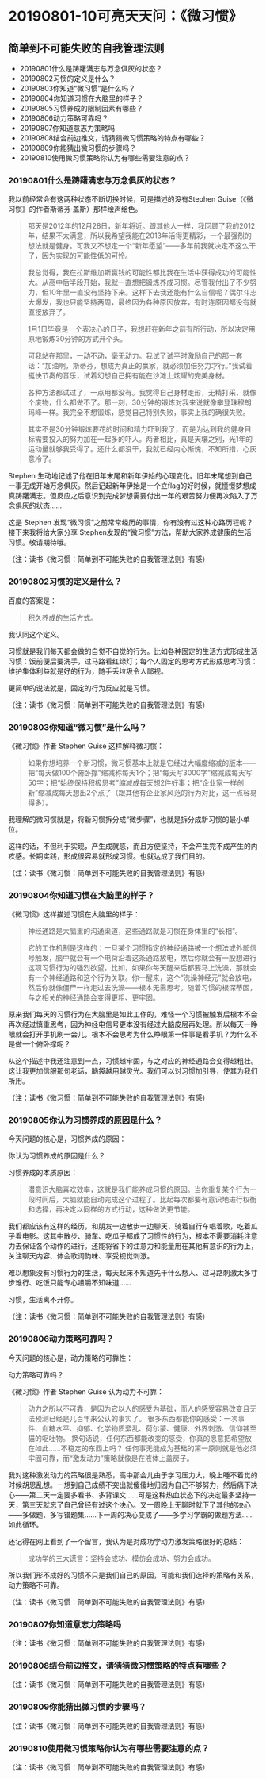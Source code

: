# 20190801-10可亮天天问：《微习惯》
## 简单到不可能失败的自我管理法则

- 20190801什么是踌躇满志与万念俱灰的状态？
- 20190802习惯的定义是什么？
- 20190803你知道“微习惯”是什么吗？
- 20190804你知道习惯在大脑里的样子？
- 20190805习惯养成的限制因素有哪些？
- 20190806动力策略可靠吗？
- 20190807你知道意志力策略吗
- 20190808结合前边推文，请猜猜微习惯策略的特点有哪些？
- 20190809你能猜出微习惯的步骤吗？
- 20190810使用微习惯策略你认为有哪些需要注意的点？

### 20190801什么是踌躇满志与万念俱灰的状态？

我以前经常会有这两种状态不断切换时候，可是描述的没有Stephen Guise（《微习惯》的作者斯蒂芬·盖斯）那样绘声绘色。

> 那天是2012年的12月28日，新年将近。跟其他人一样，我回顾了我的2012年，结果不太满意，所以我希望我能在2013年活得更精彩，一个最强烈的想法就是健身。可我又不想定一个“新年愿望”——多年前我就决定不这么干了，因为实现的可能性低的可怜。
> 
> 我总觉得，我在拉斯维加斯赢钱的可能性都比我在生活中获得成功的可能性大。从高中后半段开始，我就一直想把锻炼养成习惯。尽管我付出了不少努力，但10年里一直没有坚持下来。这样下去我还能有什么自信呢？偶尔斗志大爆发，我也只能坚持两周，最终因为各种原因放弃，有时连原因都没有就直接放弃了。
> 
> 1月1日毕竟是一个表决心的日子，我想赶在新年之前有所行动，所以决定用原地锻炼30分钟的方式开个头。
> 
> 可我站在那里，一动不动，毫无动力。我试了试平时激励自己的那一套话：“加油啊，斯蒂芬，想成为真正的赢家，就必须加倍努力才行。”我试着挺快节奏的音乐，试着幻想自己拥有能在沙滩上炫耀的完美身材。
> 
> 各种方法都试过了，一点用都没有。我觉得自己身材走形，无精打采，就像个废物，什么都做不了。那一刻，30分钟的锻炼对我来说就像攀登珠穆朗玛峰一样。我完全不想锻炼，感觉自己特别失败，事实上我的确很失败。
> 
> 其实不是30分钟锻炼要花的时间和精力吓到我了，而是为达到我的健身目标需要投入的努力加在一起多的吓人。两者相比，真是天壤之别，光1年的运动量就够我受得了。还什么都没干，我就已经内心惭愧，不知所措，心灰意冷了。

Stephen 生动地记述了他在旧年末尾和新年伊始的心理变化。旧年末尾想到自己一事无成开始万念俱灰。然后记起新年伊始是一个立flag的好时候，就憧憬梦想成真踌躇满志。但反应之后意识到完成梦想需要付出一年的艰苦努力便再次陷入了万念俱灰的状态……

这是 Stephen 发现“微习惯”之前常常经历的事情，你有没有过这种心路历程呢？接下来我将给大家分享 Stephen发现的“微习惯”方法，帮助大家养成健康的生活习惯。敬请期待哦。

（注：读书《微习惯：简单到不可能失败的自我管理法则》有感）
### 20190802习惯的定义是什么？

百度的答案是：

> 积久养成的生活方式。

我认同这个定义。

习惯就是我们每天都会做的自觉不自觉的行为。比如各种固定的生活方式形成生活习惯：饭前便后要洗手，过马路看红绿灯；每个人固定的思考方式形成思考习惯：维护集体利益就是好的行为，随手丢垃圾令人鄙视。

更简单的说法就是，固定的行为反应就是习惯。

（注：读书《微习惯：简单到不可能失败的自我管理法则》有感）
### 20190803你知道“微习惯”是什么吗？

《微习惯》作者 Stephen Guise 这样解释微习惯：

> 如果你想培养一个新习惯，微习惯基本上就是它经过大幅度缩减的版本——把“每天做100个俯卧撑”缩减称每天1个；把“每天写3000字”缩减成每天写50字；把“始终保持积极思考”缩减成每天想2件好事；把“企业家一样创新”缩减成每天想出2个点子（跟其他有企业家风范的行为对比，这一点容易得多）。

我理解的微习惯就是，将新习惯拆分成“微步骤”，也就是拆分成新习惯的最小单位。

这样的话，不但利于实现，产生成就感，而且方便坚持，不会产生完不成产生的内疚感。长期实践，形成很容易就形成习惯。也就达成了我们目的。

（注：读书《微习惯：简单到不可能失败的自我管理法则》有感）
### 20190804你知道习惯在大脑里的样子？

《微习惯》这样描述习惯在大脑里的样子：

> 神经通路是大脑里的沟通渠道，这些通路就是习惯在身体里的“长相”。
> 
> 它的工作机制是这样的：一旦某个习惯指定的神经通路被一个想法或外部信号触发，脑中就会有一个电荷沿着这条通路放电，然后你就会有一股想进行这项习惯行为的强烈欲望。比如，如果你每天醒来后都要马上洗澡，那就会有一个神经通路和这个行为关联。你一醒来，这个“洗澡神经元”就会放电，然后你就像僵尸一样走过去洗澡——根本无需思考。随着习惯的根深蒂固，与之相关的神经通路会变得更粗、更牢固。

原来我们每天的习惯行为在大脑里是如此工作的，难怪一个习惯被触发后根本不会再次经过慎重思考，因为神经电信号更本没有经过大脑皮层再处理。所以每天一睁眼就会打开手机刷一会儿，根本不会思考为什么睁眼第一件事是看手机？为什么不是做一个俯卧撑呢？

从这个描述中我还注意到一点，习惯越牢固，与之对应的神经通路会变得越粗壮。这让我更加信服那句老话，脑袋越用越灵光。我们可以对习惯加引导，使其为我们所用。

（注：读书《微习惯：简单到不可能失败的自我管理法则》有感）
### 20190805你认为习惯养成的原因是什么？

今天问题的核心是，习惯养成的原因：

你认为习惯养成的原因是什么？

习惯养成的本质原因：

> 潜意识大脑喜欢效率，这就是我们能养成习惯的原因。当你重复某个行为一段时间后，大脑就能自动完成这个过程了。比起每次都要有意识地进行权衡和选择，再决定以同样的方式行动，这种做法更节能。

我们都应该有这样的经历，和朋友一边散步一边聊天，骑着自行车唱着歌，吃着瓜子看电影。这其中散步、骑车、吃瓜子都成了习惯性的行为，根本不需要消耗注意力去保证各个动作的进行。还能将省下的注意力和能量用在其他有意识的行为上，关注聊天内容、体会歌词韵味、享受视觉刺激。

难以想象没有习惯行为的生活，每天起床不知道先干什么愁人、过马路刺激太多寸步难行、吃饭只能专心咀嚼不知味道……

习惯，生活离不开你。

（注：读书《微习惯：简单到不可能失败的自我管理法则》有感）
### 20190806动力策略可靠吗？

今天问题的核心是，动力策略的可靠性：

动力策略可靠吗？

《微习惯》作者 Stephen Guise 认为动力不可靠：

> 动力之所以不可靠，是因为它以人的感受为基础，而人的感受容易改变且无法预测已经是几百年来公认的事实了。
> 很多东西都能你的感受：一次事件、血糖水平、抑郁、化学物质紊乱、荷尔蒙、健康、外界刺激、信仰甚至猫的呕吐物。
> 换句话说，任何东西都能改变的感受，你真的愿意把希望放在如此……不稳定的东西上吗？
> 任何事无能成为基础的第一原则就是他必须牢固可靠，而“激发动力”策略就像是在液体上盖房子。

我对这种激发动力的策略很是熟悉，高中那会儿由于学习压力大，晚上睡不着觉的时候胡思乱想。一想到自己成绩不突出就傻傻地归因为自己不够努力，然后痛下决心——第二天一定要多看书、多背课文……可是这种热血状态下的决定最多坚持一天，第三天就忘了自己曾经有过这个决心。又一周晚上无聊时就下了其他的决心——多做题、多写错题集……下一周的决心变成了——多学习学霸的做题方法……如此循环。

还记得在网上看到了一个留言，我认为是对成功学动力激发策略很好的总结：

> 成功学的三大谎言：坚持会成功、模仿会成功、努力会成功。

所以我们形不成好的习惯不只是我们自己的原因，可能和我们选择的策略有关系，动力策略不可靠。

（注：读书《微习惯：简单到不可能失败的自我管理法则》有感）
### 20190807你知道意志力策略吗

> 
（注：读书《微习惯：简单到不可能失败的自我管理法则》有感）
### 20190808结合前边推文，请猜猜微习惯策略的特点有哪些？
> 
（注：读书《微习惯：简单到不可能失败的自我管理法则》有感）
### 20190809你能猜出微习惯的步骤吗？
> 
（注：读书《微习惯：简单到不可能失败的自我管理法则》有感）
### 20190810使用微习惯策略你认为有哪些需要注意的点？
> 
（注：读书《微习惯：简单到不可能失败的自我管理法则》有感）
